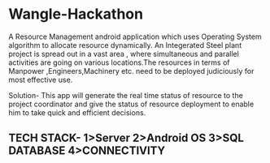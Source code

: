 # Wangle-Hackathon
A Resource Management android application  which uses Operating System algorithm to allocate resource dynamically.
An Integerated Steel plant project is spread out  in a vast area ,
where simultaneous and parallel activities are going on various 
locations.The resources in terms of Manpower ,Engineers,Machinery
etc. need to be deployed judiciously for most effective use.


Solution-
This app will generate the real time status of resource to the 
project coordinator and give the status of resource deployment
to enable him to take quick and efficient decisions.

TECH STACK- 1>Server  2>Android OS 
            3>SQL DATABASE  4>CONNECTIVITY
-------------------------------------------------
